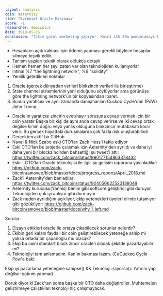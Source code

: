```yaml
---
layout: analysis
coin: aeternity
tldr: "Evrensel Oracle Makinası"
score: -1
researcher: demiculus
date: 2018-05-06
conclusion: "Takım güzel marketing yapıyor. Koini ilk 30a pompalamayı başarmışlar ve farklı bir satış noktaları olduğu için sıralaması daha da yükselebilir insanlar teknolojisinin çalışmadığını anlayana kadar.(eğer teknoloji gerçekten çalışmıyorsa). Sonuç olarak bu blokzincirinin-takımın başarılı olmasını istemiyorum."
---
```


- Hesapların açık kalması için ödeme yapması gerekli böylece hesaplar silmeye teşvik edilir.
- Tanıtım yazıları teknik olarak oldukça detaylı
- Hemen hemen her şeyi zaten var olan teknolojiden kullanıyorlar
- İntihal %7 "the lightning network", %6 "solidity"
- Yenilik getirdikleri noktalar
1. Oracle (gerçek dünyadan verileri blokzincir verileri ile birleştirme)
2. State channel sistemlerinin yeni olduğunu söylüyorlar ama görünüşe göre the lightning network'ün bir kopyasından ibaret.
3. Bunun yaratıcısı ve aynı zamanda danışmanları Cuckoo Cycle'dan (PoW) John Tromp .
- Oracle'ın yaratıcısı zincirin evet/hayır sorusuna cevap vermek için bir coin yaratır Başka bir kişi de aynı anda cevap verirse ve iki cevap ortak değilse kimin doğru veya yanlış olduğuna blokzincir mutabakatı karar verir. Bu gerçek hayattaki duruşmalarda çok fazla risk oluşturabilirdi
- Gerçekten aktif bir GitHub
- Naval & Nick Szabo eski CTO'ları Zack Hess'i takip ediyor
- Eski CTO'ları bu projede çalışmak için Aeternity'den ayrıldı ve daha iyi daha yeni bir blockzincirden bahsettiği şu tweet'i attı: https://twitter.com/zack_bitcoin/status/990177154863378432
- Eski - CTO'ları Oracle teknolojisi ile ilgili şu gelişim raporunu yayınladılar: https://github.com/zack-bitcoin/amoveo/blob/master/docs/progress_reports/April_2018.md
- Zack'i Aeternity'den banladılar: https://twitter.com/zack_bitcoin/status/904056622523138048
- Aeternity kurucusu(Yannis) benim gibi softcore geliştirici gibi duruyor. Teknolojiden çok iyi anlıyor gibi durmuyor.
- Zack neden ayrıldığını açıklıyor, ekip yetenekleri üyeleri elinde tutamıyor gibi gözüküyor: https://github.com/zack-bitcoin/amoveo/blob/master/docs/why_I_left.md

Sorular:
1. Dizayn ettikleri oracle ile ortaya çıkabilecek sorunlar nelerdir?
2. Ekibin geri kalanı faydalı bir coin geliştirebilecek yeteneğe sahip mi yoksa ortada bir çapanoğlu mu olacak?
3. Ekip bu coini standart block zincir oracle'ı olacak şekilde pazarlayabilir mi?
4. Teknolojiyi tam anlamadım. Kan'ın bakması lazım. (CuCuckoo Cycle Pow'a bak)

Ekip iyi pazarlama yeteneğine sahipse() && Teknoloji işliyorsa(): Yatırım yap
değilse: yatırım yapma()

Doruk diyor ki Zack'ten sonra başka bir CTO daha değiştirdiler. Muhtemelen geliştirmeye çalıştıkları teknoloji hiç çalışmayacak.
